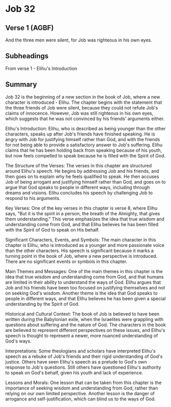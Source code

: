 # Job 32

## Verse 1 (AGBF)

And the three men were silent, for Job was righteous in his own eyes.

## Subheadings

From verse 1 - Elihu's Introduction

## Summary

Job 32 is the beginning of a new section in the book of Job, where a new character is introduced - Elihu. The chapter begins with the statement that the three friends of Job were silent, because they could not refute Job's claims of innocence. However, Job was still righteous in his own eyes, which suggests that he was not convinced by his friends' arguments either.

Elihu's Introduction:
Elihu, who is described as being younger than the other characters, speaks up after Job's friends have finished speaking. He is angry with Job for justifying himself rather than God, and with the friends for not being able to provide a satisfactory answer to Job's suffering. Elihu claims that he has been holding back from speaking because of his youth, but now feels compelled to speak because he is filled with the Spirit of God.

The Structure of the Verses:
The verses in this chapter are structured around Elihu's speech. He begins by addressing Job and his friends, and then goes on to explain why he feels qualified to speak. He then accuses Job of being arrogant and justifying himself rather than God, and goes on to argue that God speaks to people in different ways, including through dreams and visions. Elihu concludes his speech by challenging Job to respond to his arguments.

Key Verses:
One of the key verses in this chapter is verse 8, where Elihu says, "But it is the spirit in a person, the breath of the Almighty, that gives them understanding." This verse emphasizes the idea that true wisdom and understanding come from God, and that Elihu believes he has been filled with the Spirit of God to speak on His behalf.

Significant Characters, Events, and Symbols:
The main character in this chapter is Elihu, who is introduced as a younger and more passionate voice than the other characters. His speech is significant because it marks a turning point in the book of Job, where a new perspective is introduced. There are no significant events or symbols in this chapter.

Main Themes and Messages:
One of the main themes in this chapter is the idea that true wisdom and understanding come from God, and that humans are limited in their ability to understand the ways of God. Elihu argues that Job and his friends have been too focused on justifying themselves and not on seeking God's wisdom. Another theme is the idea that God speaks to people in different ways, and that Elihu believes he has been given a special understanding by the Spirit of God.

Historical and Cultural Context:
The book of Job is believed to have been written during the Babylonian exile, when the Israelites were grappling with questions about suffering and the nature of God. The characters in the book are believed to represent different perspectives on these issues, and Elihu's speech is thought to represent a newer, more nuanced understanding of God's ways.

Interpretations:
Some theologians and scholars have interpreted Elihu's speech as a rebuke of Job's friends and their rigid understanding of God's justice. Others have seen Elihu's speech as a prelude to God's own response to Job's questions. Still others have questioned Elihu's authority to speak on God's behalf, given his youth and lack of experience.

Lessons and Morals:
One lesson that can be taken from this chapter is the importance of seeking wisdom and understanding from God, rather than relying on our own limited perspective. Another lesson is the danger of arrogance and self-justification, which can blind us to the ways of God.